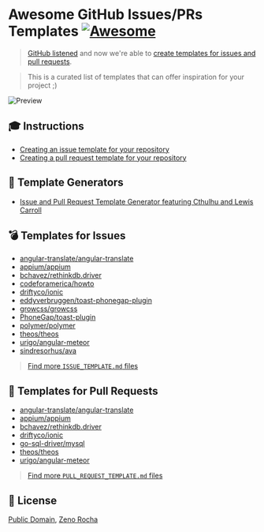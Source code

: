 # Awesome GitHub Issues/PRs Templates [![Awesome](https://cdn.rawgit.com/sindresorhus/awesome/d7305f38d29fed78fa85652e3a63e154dd8e8829/media/badge.svg)](https://github.com/sindresorhus/awesome)

> [GitHub listened](https://github.com/dear-github/dear-github) and now we're able to [create templates for issues and pull requests](https://github.com/blog/2111-issue-and-pull-request-templates).

> This is a curated list of templates that can offer inspiration for your project ;)

![Preview](https://cloud.githubusercontent.com/assets/398893/13154626/b670c3ba-d62e-11e5-8d0d-8313abf2a8a7.png)

## :mortar_board: Instructions

* [Creating an issue template for your repository](https://help.github.com/articles/creating-an-issue-template-for-your-repository/)
* [Creating a pull request template for your repository](https://help.github.com/articles/creating-a-pull-request-template-for-your-repository/)

## :hammer: Template Generators

* [Issue and Pull Request Template Generator featuring Cthulhu and Lewis Carroll](https://www.talater.com/open-source-templates/)

## :bomb: Templates for Issues

* [angular-translate/angular-translate](https://github.com/angular-translate/angular-translate/blob/master/ISSUE_TEMPLATE.md)
* [appium/appium](https://github.com/appium/appium/blob/master/.github/ISSUE_TEMPLATE.md)
* [bchavez/rethinkdb.driver](https://github.com/bchavez/RethinkDb.Driver/blob/master/.github/ISSUE_TEMPLATE.md)
* [codeforamerica/howto](https://github.com/codeforamerica/howto/blob/master/issue_template.md)
* [driftyco/ionic](https://github.com/driftyco/ionic/blob/master/.github/ISSUE_TEMPLATE.md)
* [eddyverbruggen/toast-phonegap-plugin](https://github.com/EddyVerbruggen/Toast-PhoneGap-Plugin/blob/master/issue_template.md)
* [growcss/growcss](https://github.com/growcss/growcss/blob/develop/.github/ISSUE_TEMPLATE.md)
* [PhoneGap/toast-plugin](https://github.com/EddyVerbruggen/Toast-PhoneGap-Plugin/blob/master/issue_template.md)
* [polymer/polymer](https://github.com/Polymer/polymer/blob/master/.github/ISSUE_TEMPLATE.md)
* [theos/theos](https://github.com/theos/theos/blob/master/.github/ISSUE_TEMPLATE.md)
* [urigo/angular-meteor](https://github.com/Urigo/angular-meteor/blob/master/.github/ISSUE_TEMPLATE.md)
* [sindresorhus/ava](https://raw.githubusercontent.com/sindresorhus/ava/master/.github/issue_template.md)

> [Find more `ISSUE_TEMPLATE.md` files](https://github.com/search?utf8=%E2%9C%93&q=in%3Apath+issue_template.md&type=Code&ref=searchresults)

## :rocket: Templates for Pull Requests

* [angular-translate/angular-translate](https://github.com/angular-translate/angular-translate/blob/master/PULL_REQUEST_TEMPLATE.md)
* [appium/appium](https://github.com/appium/appium/blob/master/.github/PULL_REQUEST_TEMPLATE.md)
* [bchavez/rethinkdb.driver](https://github.com/bchavez/RethinkDb.Driver/blob/master/.github/PULL_REQUEST_TEMPLATE.md)
* [driftyco/ionic](https://github.com/driftyco/ionic/blob/master/.github/PULL_REQUEST_TEMPLATE.md)
* [go-sql-driver/mysql](https://github.com/go-sql-driver/mysql/blob/master/PULL_REQUEST_TEMPLATE.md)
* [theos/theos](https://github.com/theos/theos/blob/master/.github/PULL_REQUEST_TEMPLATE.md)
* [urigo/angular-meteor](https://github.com/Urigo/angular-meteor/blob/master/.github/PULL_REQUEST_TEMPLATE.md)

> [Find more `PULL_REQUEST_TEMPLATE.md` files](https://github.com/search?utf8=%E2%9C%93&q=in%3Apath+pull_request_template.md&type=Code&ref=searchresults)

## :pencil: License

[Public Domain](https://creativecommons.org/publicdomain/zero/1.0/), [Zeno Rocha](http://github.com/zenorocha)
